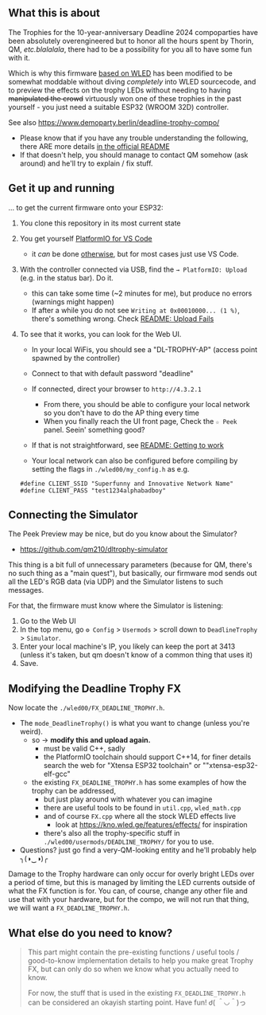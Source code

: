 ## What this is about ##

The Trophies for the 10-year-anniversary Deadline 2024 compoparties have been absolutely overengineered but to honor all the hours spent by Thorin, QM, *etc.blalalala*, there had to be a possibility for you all to have some fun with it.

Which is why this firmware [based on WLED](https://github.com/wled) has been modified to be somewhat moddable without diving *completely* into WLED sourcecode, and to preview the effects on the trophy LEDs without needing to having ~~manipulated the crowd~~ virtuously won one of these trophies in the past yourself - you just need a suitable ESP32 (WROOM 32D) controller.

See also https://www.demoparty.berlin/deadline-trophy-compo/

* Please know that if you have any trouble understanding the following, there ARE more details [in the official README](https://github.com/qm210/wledline-trophies)
* If that doesn't help, you should manage to contact QM somehow (ask around) and he'll try to explain / fix stuff.

## Get it up and running ##

... to get the current firmware onto your ESP32:

1. You clone this repository in its most current state

2. You get yourself [PlatformIO for VS Code](https://platformio.org/install/ide?install=vscode)
   * it _can_ be done [otherwise](https://github.com/qm210/wledline-trophies#build-via-container), but for most cases just use VS Code.

3. With the controller connected via USB, find the `→ PlatformIO: Upload` (e.g. in the status bar). Do it.
   * this can take some time (~2 minutes for me), but produce no errors (warnings might happen)
   * If after a while you do not see `Writing at 0x00010000... (1 %)`, there's something wrong. Check [README: Upload Fails](https://github.com/qm210/wledline-trophies#upload-fails)

4. To see that it works, you can look for the Web UI.
   * In your local WiFis, you should see a "DL-TROPHY-AP" (access point spawned by the controller)
   * Connect to that with default password "deadline"
   * If connected, direct your browser to `http://4.3.2.1`
     * From there, you should be able to configure your local network so you don't have to do the AP thing every time
     * When you finally reach the UI front page, Check the `☆ Peek` panel. Seein' something good?
   * If that is not straightforward, see [README: Getting to work](https://github.com/qm210/wledline-trophies#getting-to-work)

   * Your local network can also be configured before compiling by setting the flags in `./wled00/my_config.h` as e.g.
   ```
   #define CLIENT_SSID "Superfunny and Innovative Network Name"
   #define CLIENT_PASS "test1234alphabadboy"
   ```

## Connecting the Simulator ##

The Peek Preview may be nice, but do you know about the Simulator?
 * https://github.com/qm210/dltrophy-simulator

This thing is a bit full of unnecessary parameters (because for QM, there's no such thing as a "main quest"), but basically,
our firmware mod sends out all the LED's RGB data (via UDP) and the Simulator listens to such messages.

For that, the firmware must know where the Simulator is listening:
1. Go to the Web UI
2. In the top menu, go `⚙ Config` > `Usermods` > scroll down to `DeadlineTrophy` > `Simulator`.
3. Enter your local machine's IP, you likely can keep the port at 3413 (unless it's taken, but qm doesn't know of a common thing that uses it)
4. Save.

## Modifying the Deadline Trophy FX ##

Now locate the `./wled00/FX_DEADLINE_TROPHY.h`.
* The `mode_DeadlineTrophy()` is what you want to change (unless you're weird).
  * so → **modify this and upload again.**
    * must be valid C++, sadly
    * the PlatformIO toolchain should support C++14, for finer details search the web for "Xtensa ESP32 toolchain" or ""xtensa-esp32-elf-gcc"
  * the existing `FX_DEADLINE_TROPHY.h` has some examples of how the trophy can be addressed,
    * but just play around with whatever you can imagine
    * there are useful tools to be found in `util.cpp`, `wled_math.cpp`
    * and of course `FX.cpp` where all the stock WLED effects live
      * look at https://kno.wled.ge/features/effects/ for inspiration
    * there's also all the trophy-specific stuff in `./wled00/usermods/DEADLINE_TROPHY/` for you to use.
* Questions? just go find a very-QM-looking entity and he'll probably help  ╮(◑‿◑)╭

Damage to the Trophy hardware can only occur for overly bright LEDs over a period of time, but this is managed by limiting the LED currents outside of what the FX function is for. You can, of course, change any other file and use that with your hardware, but for the compo, we will not run that thing, we will want a `FX_DEADLINE_TROPHY.h`.

## What else do you need to know? ##
> This part might contain the pre-existing functions / useful tools / good-to-know implementation details
> to help you make great Trophy FX, but can only do so when we know what you actually need to know.
>
>  For now, the stuff that is used in the existing `FX_DEADLINE_TROPHY.h` can be considered an okayish starting point. Have fun! Ꮷ( ＾◡＾)っ

